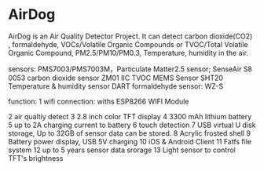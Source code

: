 # AirDog
AirDog is an Air Quality Detector Project.
It can detect carbon dioxide(CO2) , formaldehyde, VOCs/Volatile Organic Compounds or 
TVOC/Total Volatile Organic Compound, PM2.5/PM10/PM0.3, Temperature, humidity in the air.

sensors: 
PMS7003/PMS7003M，Particulate Matter2.5 sensor;
SenseAir S8 0053  carbon dioxide sensor
ZM01 IIC TVOC  MEMS Sensor
SHT20 Temperature & humidity sensor
DART formaldehyde sensor: WZ-S


function:
1 wifi connection: withs ESP8266 WIFI Module

2 air qualtiy detect
3 2.8 inch color TFT display
4 3300 mAh lithium battery
5 up to 2A charging current to battery
6 touch detection
7 USB virtual U disk storage, Up to 32GB of sensor data can be stored.
8 Acrylic frosted shell
9 Battery power display, USB 5V charging
10 iOS & Android Client 
11 Fatfs file system
12 up to 5 years sensor data srorage
13 Light sensor to control TFT's brightness

